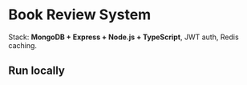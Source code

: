 # Book Review System

Stack: **MongoDB + Express + Node.js + TypeScript**, JWT auth, Redis caching.

## Run locally
